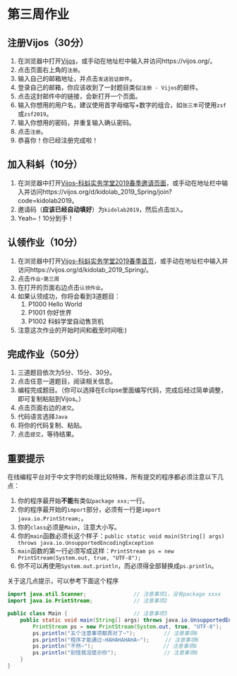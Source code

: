 # 第三周作业

## 注册Vijos（30分）

1. 在浏览器中打开[Vijos][1]，或手动在地址栏中输入并访问https://vijos.org/。
2. 点击页面右上角的`注册`。
3. 输入自己的邮箱地址，并点击`发送验证邮件`。
4. 登录自己的邮箱，你应该收到了一封题目类似`注册 - Vijos`的邮件。
5. 点击这封邮件中的链接，会新打开一个页面。
6. 输入你想用的用户名，建议使用首字母缩写+数字的组合，如`张三丰`可使用`zsf`或`zsf2019`。
7. 输入你想用的密码，并重复输入确认密码。
8. 点击`注册`。
9. 恭喜你！你已经注册完成啦！

[1]:https://vijos.org/

## 加入科蚪（10分）

1. 在浏览器中打开[Vijos-科蚪实务学堂2019春季邀请页面][2]，或手动在地址栏中输入并访问https://vijos.org/d/kidolab_2019_Spring/join?code=kidolab2019。
2. 邀请码（**应该已经自动填好**）为`kidolab2019`，然后点击`加入`。
3. Yeah~！10分到手！

[2]:https://vijos.org/d/kidolab_2019_Spring/join?code=kidolab2019
   
## 认领作业（10分）

1. 在浏览器中打开[Vijos-科蚪实务学堂2019春季首页][3]，或手动在地址栏中输入并访问https://vijos.org/d/kidolab_2019_Spring/。
2. 点击`作业`-`第三周`
3. 在打开的页面右边点击`认领作业`。
4. 如果认领成功，你将会看到3道题目：
   1. P1000 Hello World
   2. P1001 你好世界
   3. P1002 科蚪学堂自动售货机
5. 注意这次作业的开始时间和截至时间哦:)

[3]:https://vijos.org/d/kidolab_2019_Spring/

## 完成作业（50分）

1. 三道题目依次为5分、15分、30分。
2. 点击任意一道题目，阅读相关信息。
3. 编程完成题目。（你可以选择在Eclipse里面编写代码，完成后经过简单调整，即可复制粘贴到Vijos。）
4. 点击页面右边的`递交`。
5. 代码语言选择`Java`
6. 将你的代码复制、粘贴。
7. 点击`提交`，等待结果。

## 重要提示

在线编程平台对于中文字符的处理比较特殊，所有提交的程序都必须注意以下几点：

1. 你的程序最开始**不能**有类似`package xxx;`一行。
2. 你的程序最开始的`import`部分，必须有一行是`import java.io.PrintStream;`。
3. 你的`class`必须是`Main`，注意大小写。
4. 你的`main`函数必须长这个样子：`public static void main(String[] args) throws java.io.UnsupportedEncodingException`
5. `main`函数的第一行必须写成这样：`PrintStream ps = new PrintStream(System.out, true, "UTF-8");`
6. 你不可以再使用`System.out.println`，而必须得全部替换成`ps.println`。

关于这几点提示，可以参考下面这个程序

```Java
import java.util.Scanner;               // 注意事项1，没有package xxxx
import java.io.PrintStream;             // 注意事项2

public class Main {                     // 注意事项3
    public static void main(String[] args) throws java.io.UnsupportedEncodingException {    // 注意事项4
        PrintStream ps = new PrintStream(System.out, true, "UTF-8");    // 注意事项5
        ps.println("五个注意事项都弄对了~");         // 注意事项6
        ps.println("程序才能通过~HAHAHAHAHA~");     // 注意事项6
        ps.println("不然~");                      // 注意事项6
        ps.println("别怪我没提示你");               // 注意事项6
	}
}
```
